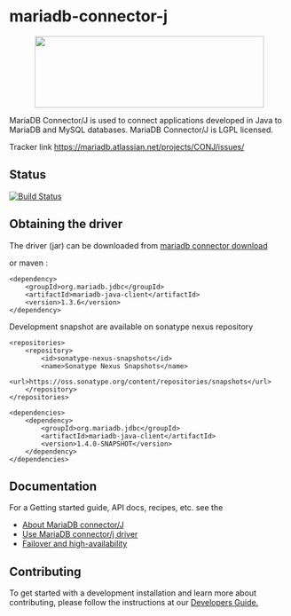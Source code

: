 # mariadb-connector-j
<p align="center">
  <a href="http://gulpjs.com">
    <img height="129" width="413" src="http://badges.mariadb.org/logo/Mariadb-seal-shaded-browntext.png">
  </a>
</p>

MariaDB Connector/J is used to connect applications developed in Java to MariaDB and MySQL databases. MariaDB Connector/J is LGPL licensed.

Tracker link <a href="https://mariadb.atlassian.net/projects/CONJ/issues/">https://mariadb.atlassian.net/projects/CONJ/issues/</a>

## Status
[![Build Status](https://travis-ci.org/MariaDB/mariadb-connector-j.svg?branch=master)](https://travis-ci.org/MariaDB/mariadb-connector-j)

## Obtaining the driver
The driver (jar) can be downloaded from [mariadb connector download](https://mariadb.com/products/connectors-plugins)

or maven : 

```script
<dependency>
	<groupId>org.mariadb.jdbc</groupId>
	<artifactId>mariadb-java-client</artifactId>
	<version>1.3.6</version>
</dependency>
```

Development snapshot are available on sonatype nexus repository  
```script
<repositories>
    <repository>
        <id>sonatype-nexus-snapshots</id>
        <name>Sonatype Nexus Snapshots</name>
        <url>https://oss.sonatype.org/content/repositories/snapshots</url>
    </repository>
</repositories>

<dependencies>
    <dependency>
        <groupId>org.mariadb.jdbc</groupId>
        <artifactId>mariadb-java-client</artifactId>
        <version>1.4.0-SNAPSHOT</version>
    </dependency>
</dependencies>
```

## Documentation

For a Getting started guide, API docs, recipes,  etc. see the 
* [About MariaDB connector/J](/documentation/About-MariaDB-Connector-J.md)
* [Use MariaDB connector/j driver](/documentation/Use-MariaDB-Connector-j-driver.md)
* [Failover and high-availability](/documentation/Failover-and-high-availability.md)


## Contributing
To get started with a development installation and learn more about contributing, please follow the instructions at our 
[Developers Guide.](/documentation/Developers-Guide.md)

